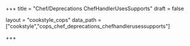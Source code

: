 +++
title = "Chef/Deprecations ChefHandlerUsesSupports"
draft = false

layout = "cookstyle_cops"
data_path = ["cookstyle","cops_chef_deprecations_chefhandlerusessupports"]

+++

<!-- The content of this page is automatically generated from the
cops_chef_deprecations_chefhandlerusessupports.yml file in github.com/chef/cookstyle/blob/master/docs-chef-io/data/cookstyle/. -->

